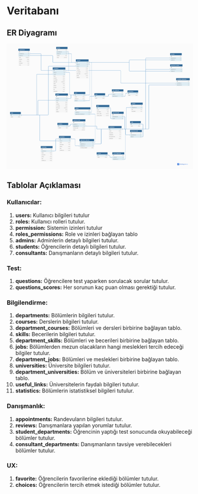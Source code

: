 # Veritabanı

## **ER Diyagramı**

![ERD](../.gitbook/assets/database.png)

## **Tablolar Açıklaması**

### **Kullanıcılar:**

1. **users:** Kullanıcı bilgileri tutulur
2. **roles:** Kullanıcı rolleri tutulur.
3. **permission:** Sistemin izinleri tutulur
4. **roles\_permissions:** Role ve izinleri bağlayan tablo
5. **admins:** Adminlerin detaylı bilgileri tutulur.
6. **students:** Öğrencilerin detaylı bilgileri tutulur.
7. **consultants:** Danışmanların detaylı bilgileri tutulur.

### **Test:**

1. **questions:** Öğrencilere test yaparken sorulacak sorular tutulur.
2. **questions\_scores:** Her sorunun kaç puan olması gerektiği tutulur.

### **Bilgilendirme:**

1. **departments:** Bölümlerin bilgileri tutulur.
2. **courses:** Derslerin bilgileri tutulur.
3. **department\_courses:** Bölümleri ve dersleri birbirine bağlayan tablo.
4. **skills:** Becerilerin bilgileri tutulur.
5. **department\_skills:** Bölümleri ve becerileri birbirine bağlayan tablo.
6. **jobs:** Bölümlerden mezun olacakların hangi meslekleri tercih edeceği bilgiler tutulur.
7. **department\_jobs:** Bölümleri ve meslekleri birbirine bağlayan tablo.
8. **universities:** Üniversite bilgileri tutulur.
9. **department\_universities:** Bölüm ve üniversiteleri birbirine bağlayan tablo.
10. **useful\_links:** Üniversitelerin faydalı bilgileri tutulur.
11. **statistics:** Bölümlerin istatistiksel bilgileri tutulur.

### **Danışmanlık:**

1. **appointments:** Randevuların bilgileri tutulur.
2. **reviews:** Danışmanlara yapılan yorumlar tutulur.
3. **student\_departments:** Öğrencinin yaptığı test sonucunda okuyabileceği bölümler tutulur.
4. **consultant\_departments:** Danışmanların tavsiye verebilecekleri bölümler tutulur.

### **UX:**

1. **favorite:** Öğrencilerin favorilerine eklediği bölümler tutulur.
2. **choices:** Öğrencilerin tercih etmek istediği bölümler tutulur.

